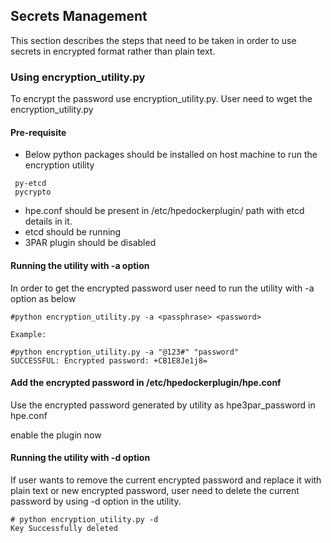 ## Secrets Management

This section describes the steps that need to be taken in order to use secrets in encrypted format rather than plain text.

### Using encryption_utility.py

To encrypt the password use encryption_utility.py. User need to wget the encryption_utility.py

#### Pre-requisite

- Below python packages should be installed on host machine to run the encryption utility
```
 py-etcd
 pycrypto 
````
- hpe.conf should be present in /etc/hpedockerplugin/ path with etcd details in it.
- etcd should be running
- 3PAR plugin should be disabled

#### Running the utility with -a option

In order to get the encrypted password user need to run the utility with -a option as below
````
#python encryption_utility.py -a <passphrase> <password>

Example: 

#python encryption_utility.py -a "@123#" "password"
SUCCESSFUL: Encrypted password: +CB1E8Je1j8=

````
#### Add the encrypted password in /etc/hpedockerplugin/hpe.conf

Use the encrypted password generated by utility as hpe3par_password in hpe.conf 

enable the plugin now

#### Running the utility with -d option
If user wants to remove the current encrypted password and replace it with plain text or new encrypted password,
user need to delete the current password by using -d option in the utility.

````
# python encryption_utility.py -d
Key Successfully deleted
````

